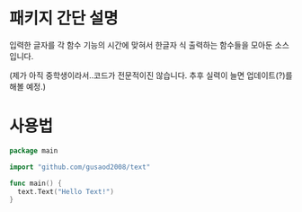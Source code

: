 # 패키지 간단 설명
입력한 글자를 각 함수 기능의 시간에 맞혀서 한글자 식 출력하는 함수들을 모아둔 소스입니다.

(제가 아직 중학생이라서..코드가 전문적이진 않습니다. 추후 실력이 늘면 업데이트(?)를 해볼 예정.)

# 사용법
```GO
package main

import "github.com/gusaod2008/text"

func main() {
  text.Text("Hello Text!")
}
```
